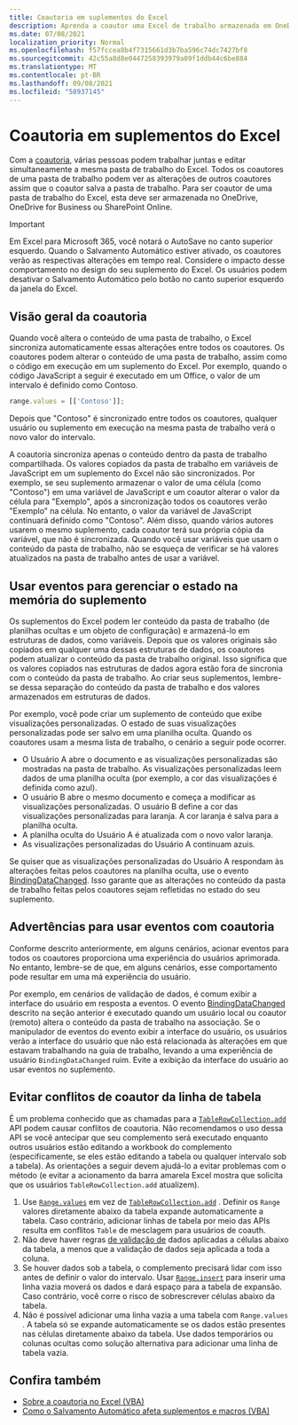 ```yaml
---
title: Coautoria em suplementos do Excel
description: Aprenda a coautor uma Excel de trabalho armazenada em OneDrive, OneDrive for Business ou SharePoint Online.
ms.date: 07/08/2021
localization_priority: Normal
ms.openlocfilehash: f57fccea8b4f7315661d3b7ba596c74dc7427bf8
ms.sourcegitcommit: 42c55a8d8e0447258393979a09f1ddb44c6be884
ms.translationtype: MT
ms.contentlocale: pt-BR
ms.lasthandoff: 09/08/2021
ms.locfileid: "58937145"
---
```

# <a name="coauthoring-in-excel-add-ins"></a>Coautoria em suplementos do Excel  

Com a [coautoria](https://support.microsoft.com/office/7152aa8b-b791-414c-a3bb-3024e46fb104), várias pessoas podem trabalhar juntas e editar simultaneamente a mesma pasta de trabalho do Excel. Todos os coautores de uma pasta de trabalho podem ver as alterações de outros coautores assim que o coautor salva a pasta de trabalho. Para ser coautor de uma pasta de trabalho do Excel, esta deve ser armazenada no OneDrive, OneDrive for Business ou SharePoint Online.

> [!IMPORTANT]
> Em Excel para Microsoft 365, você notará o AutoSave no canto superior esquerdo. Quando o Salvamento Automático estiver ativado, os coautores verão as respectivas alterações em tempo real. Considere o impacto desse comportamento no design do seu suplemento do Excel. Os usuários podem desativar o Salvamento Automático pelo botão no canto superior esquerdo da janela do Excel.

## <a name="coauthoring-overview"></a>Visão geral da coautoria

Quando você altera o conteúdo de uma pasta de trabalho, o Excel sincroniza automaticamente essas alterações entre todos os coautores. Os coautores podem alterar o conteúdo de uma pasta de trabalho, assim como o código em execução em um suplemento do Excel. Por exemplo, quando o código JavaScript a seguir é executado em um Office, o valor de um intervalo é definido como Contoso.

```js
range.values = [['Contoso']];
```

Depois que "Contoso" é sincronizado entre todos os coautores, qualquer usuário ou suplemento em execução na mesma pasta de trabalho verá o novo valor do intervalo.

A coautoria sincroniza apenas o conteúdo dentro da pasta de trabalho compartilhada. Os valores copiados da pasta de trabalho em variáveis de JavaScript em um suplemento do Excel não são sincronizados. Por exemplo, se seu suplemento armazenar o valor de uma célula (como "Contoso") em uma variável de JavaScript e um coautor alterar o valor da célula para "Exemplo", após a sincronização todos os coautores verão "Exemplo" na célula. No entanto, o valor da variável de JavaScript continuará definido como "Contoso". Além disso, quando vários autores usarem o mesmo suplemento, cada coautor terá sua própria cópia da variável, que não é sincronizada. Quando você usar variáveis que usam o conteúdo da pasta de trabalho, não se esqueça de verificar se há valores atualizados na pasta de trabalho antes de usar a variável.

## <a name="use-events-to-manage-the-in-memory-state-of-your-add-in"></a>Usar eventos para gerenciar o estado na memória do suplemento

Os suplementos do Excel podem ler conteúdo da pasta de trabalho (de planilhas ocultas e um objeto de configuração) e armazená-lo em estruturas de dados, como variáveis. Depois que os valores originais são copiados em qualquer uma dessas estruturas de dados, os coautores podem atualizar o conteúdo da pasta de trabalho original. Isso significa que os valores copiados nas estruturas de dados agora estão fora de sincronia com o conteúdo da pasta de trabalho. Ao criar seus suplementos, lembre-se dessa separação do conteúdo da pasta de trabalho e dos valores armazenados em estruturas de dados.

Por exemplo, você pode criar um suplemento de conteúdo que exibe visualizações personalizadas. O estado de suas visualizações personalizadas pode ser salvo em uma planilha oculta. Quando os coautores usam a mesma lista de trabalho, o cenário a seguir pode ocorrer.

- O Usuário A abre o documento e as visualizações personalizadas são mostradas na pasta de trabalho. As visualizações personalizadas leem dados de uma planilha oculta (por exemplo, a cor das visualizações é definida como azul).
- O usuário B abre o mesmo documento e começa a modificar as visualizações personalizadas. O usuário B define a cor das visualizações personalizadas para laranja. A cor laranja é salva para a planilha oculta.
- A planilha oculta do Usuário A é atualizada com o novo valor laranja.
- As visualizações personalizadas do Usuário A continuam azuis.

Se quiser que as visualizações personalizadas do Usuário A respondam às alterações feitas pelos coautores na planilha oculta, use o evento [BindingDataChanged](/javascript/api/office/office.bindingdatachangedeventargs). Isso garante que as alterações no conteúdo da pasta de trabalho feitas pelos coautores sejam refletidas no estado do seu suplemento.

## <a name="caveats-to-using-events-with-coauthoring"></a>Advertências para usar eventos com coautoria

Conforme descrito anteriormente, em alguns cenários, acionar eventos para todos os coautores proporciona uma experiência do usuários aprimorada. No entanto, lembre-se de que, em alguns cenários, esse comportamento pode resultar em uma má experiência do usuário.

Por exemplo, em cenários de validação de dados, é comum exibir a interface do usuário em resposta a eventos. O evento [BindingDataChanged](/javascript/api/office/office.bindingdatachangedeventargs) descrito na seção anterior é executado quando um usuário local ou coautor (remoto) altera o conteúdo da pasta de trabalho na associação. Se o manipulador de eventos do evento exibir a interface do usuário, os usuários verão a interface do usuário que não está relacionada às alterações em que estavam trabalhando na guia de trabalho, levando a uma experiência de usuário `BindingDataChanged` ruim. Evite a exibição da interface do usuário ao usar eventos no suplemento.

## <a name="avoid-table-row-coauthoring-conflicts"></a>Evitar conflitos de coautor da linha de tabela

É um problema conhecido que as chamadas para a [`TableRowCollection.add`](/javascript/api/excel/excel.tablerowcollection#add_index__values_) API podem causar conflitos de coautoria. Não recomendamos o uso dessa API se você antecipar que seu complemento será executado enquanto outros usuários estão editando a workbook do complemento (especificamente, se eles estão editando a tabela ou qualquer intervalo sob a tabela). As orientações a seguir devem ajudá-lo a evitar problemas com o método (e evitar a acionamento da barra amarela Excel mostra que solicita que os usuários `TableRowCollection.add` atualizem).

1. Use [`Range.values`](/javascript/api/excel/excel.range#values) em vez de [`TableRowCollection.add`](/javascript/api/excel/excel.tablerowcollection#add_index__values_) . Definir os `Range` valores diretamente abaixo da tabela expande automaticamente a tabela. Caso contrário, adicionar linhas de tabela por meio das APIs resulta em conflitos `Table` de mesclagem para usuários de coauth.
1. Não deve haver regras [de validação de](https://support.microsoft.com/office/29fecbcc-d1b9-42c1-9d76-eff3ce5f7249) dados aplicadas a células abaixo da tabela, a menos que a validação de dados seja aplicada a toda a coluna.
1. Se houver dados sob a tabela, o complemento precisará lidar com isso antes de definir o valor do intervalo. Usar [`Range.insert`](/javascript/api/excel/excel.range#insert_shift_) para inserir uma linha vazia moverá os dados e dará espaço para a tabela de expansão. Caso contrário, você corre o risco de sobrescrever células abaixo da tabela.
1. Não é possível adicionar uma linha vazia a uma tabela com `Range.values` . A tabela só se expande automaticamente se os dados estão presentes nas células diretamente abaixo da tabela. Use dados temporários ou colunas ocultas como solução alternativa para adicionar uma linha de tabela vazia.

## <a name="see-also"></a>Confira também

- [Sobre a coautoria no Excel (VBA)](/office/vba/excel/concepts/about-coauthoring-in-excel)
- [Como o Salvamento Automático afeta suplementos e macros (VBA)](/office/vba/library-reference/concepts/how-autosave-impacts-addins-and-macros)
